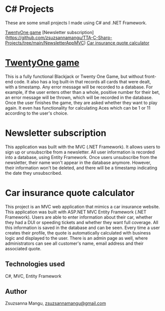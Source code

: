 # C# Projects
These are some small projects I made using C# and .NET Framework.

[TwentyOne game](https://github.com/zsuzsannamangu/TTA-C-Sharp-Projects/tree/main/TwentyOneGame)
[Newsletter subscription] (https://github.com/zsuzsannamangu/TTA-C-Sharp-Projects/tree/main/NewsletterAppMVC)
[Car insurance quote calculator](https://github.com/zsuzsannamangu/TTA-C-Sharp-Projects/tree/main/CarInsurance)


# [TwentyOne game](https://github.com/zsuzsannamangu/TTA-C-Sharp-Projects/tree/main/TwentyOneGame)
This is a fully functional Blackjack or Twenty One Game, but without front-end code. It also has a log built-in that records all cards that were dealt, with a timestamp. Any error message will be recorded to a database. For example, if the user enters other than a whole, positive number for their bet, an error message will be thrown, which will be recorded in the database. Once the user finishes the game, they are asked whether they want to play again. It even has functionality for calculating Aces which can be 1 or 11 according to the user's choice.

# Newsletter subscription
This application was built with the MVC (.NET Framework). It allows users to sign up or unsubscribe from a newsletter. All user information is recorded into a database, using Entity Framework. Once users unsubscribe from the newsletter, their name won't appear in the database anymore. However, their information won't be deleted, and there will be a timestamp indicating the date they unsubscribed.

# Car insurance quote calculator
This project is an MVC web application that mimics a car insurance website. This application was built with ASP.NET MVC Entity Framework (.NET Framework). Users are able to enter information about their car, whether they had a DUI or speeding tickets and whether they want full coverage. All this information is saved in the database and can be seen. Every time a user creates their profile, the quote is automatically calculated with business logic and displayed to the user. There is an admin page as well, where administrators can see all customer's name, email address and their associated quote.

## Technologies used
C#, MVC, Entity Framework

## Author
Zsuzsanna Mangu, zsuzsannamangu@gmail.com

